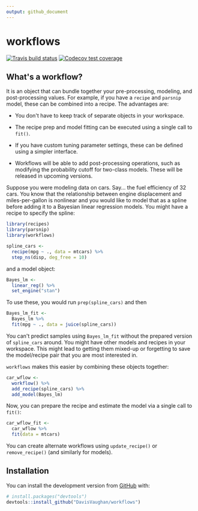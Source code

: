 ```yaml
---
output: github_document
---
```


<!-- README.md is generated from README.Rmd. Please edit that file -->



# workflows

<!-- badges: start -->
[![Travis build
status](https://travis-ci.org/tidymodels/workflows.svg?branch=master)](https://travis-ci.org/tidymodels/workflows)
[![Codecov test
coverage](https://codecov.io/gh/tidymodels/workflows/branch/master/graph/badge.svg)](https://codecov.io/gh/tidymodels/workflows?branch=master)
<!-- badges: end -->

## What's a workflow? 

It is an object that can bundle together your pre-processing, modeling, and post-processing values. For example, if you have a `recipe` and `parsnip` model, these can be combined into a recipe. The advantages are:

 * You don't have to keep track of separate objects in your workspace. 

 * The recipe prep and model fitting can be executed using a single call to `fit()`. 

 * If you have custom tuning parameter settings, these can be defined using a simpler interface. 

 * Workflows will be able to add post-processing operations, such as modifying the probability cutoff for two-class models. These will be released in upcoming versions. 

Suppose you were modeling data on cars. Say... the fuel efficiency of 32 cars. You know that the relationship between engine displacement and miles-per-gallon is nonlinear and you would like to model that as a spline before adding it to a Bayesian linear regression models. You might have a recipe to specify the spline:


```r
library(recipes)
library(parsnip)
library(workflows)

spline_cars <- 
  recipe(mpg ~ ., data = mtcars) %>% 
  step_ns(disp, deg_free = 10)
```

and a model object:


```r
Bayes_lm <- 
  linear_reg() %>% 
  set_engine("stan")
```

To use these, you would run `prep(spline_cars)` and then


```r
Bayes_lm_fit <- 
  Bayes_lm %>% 
  fit(mpg ~ ., data = juice(spline_cars))
```

You can't predict samples using `Bayes_lm_fit` without the prepared version of `spline_cars` around. You might have other models and recipes in your workspace. This might lead to getting them mixed-up or forgetting to save the model/recipe pair that you are most interested in. 

`workflows` makes this easier by combining these objects together:


```r
car_wflow <- 
  workflow() %>% 
  add_recipe(spline_cars) %>% 
  add_model(Bayes_lm)
```

Now, you can prepare the recipe and estimate the model via a single call to `fit()`:


```r
car_wflow_fit <- 
  car_wflow %>% 
  fit(data = mtcars)
```

You can create alternate workflows using `update_recipe()` or `remove_recipe()` (and similarly for models). 


## Installation

You can install the development version from [GitHub](https://github.com/) with:

``` r
# install.packages("devtools")
devtools::install_github("DavisVaughan/workflows")
```
